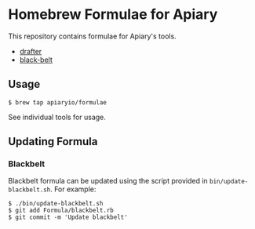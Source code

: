 # Homebrew Formulae for Apiary

This repository contains formulae for Apiary's tools.

- [drafter](https://github.com/apiaryio/drafter)
- [black-belt](https://github.com/apiaryio/black-belt)

## Usage

```shell
$ brew tap apiaryio/formulae
```

See individual tools for usage.

## Updating Formula

### Blackbelt

Blackbelt formula can be updated using the script provided in
`bin/update-blackbelt.sh`. For example:

```shell
$ ./bin/update-blackbelt.sh
$ git add Formula/blackbelt.rb
$ git commit -m 'Update blackbelt'
```
